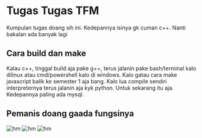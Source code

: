 # Tugas Tugas TFM
Kumpulan tugas doang sih ini. Kedepannya isinya gk cuman c++. Nanti bakalan ada banyak lagi

## Cara build dan make

Kalau c++, tinggal build aja pake g++, terus jalanin pake bash/terminal kalo dilinux atau cmd/powershell kalo di windows.
Kalo gatau cara make javascript balik ke semester 1 aja bang.
Kalo lua compile sendiri interpreternya terus jalanin aja kyk python.
Untuk sekarang itu aja. Kedepannya paling ada mysql.

## Pemanis doang gaada fungsinya
![hm](https://tfm200819.s-ul.eu/FXwbK1xR)
![hm](https://tfm200819.s-ul.eu/ioDlB8Nj)
![hm](https://tfm200819.s-ul.eu/2ieBJSzR)
